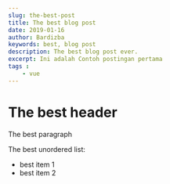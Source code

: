 ```yaml
---
slug: the-best-post
title: The best blog post
date: 2019-01-16
author: Bardizba
keywords: best, blog post
description: The best blog post ever.
excerpt: Ini adalah Contoh postingan pertama
tags :
    - vue
---
```


# The best header

The best paragraph

The best unordered list:

- best item 1
- best item 2